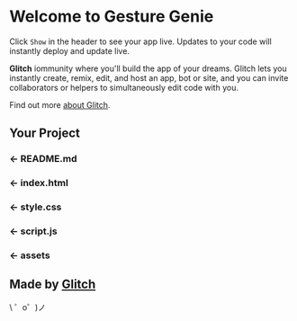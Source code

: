 Welcome to Gesture Genie
========================

Click `Show` in the header to see your app live. Updates to your code will instantly deploy and update live.

**Glitch** iommunity where you'll build the app of your dreams. Glitch lets you instantly create, remix, edit, and host an app, bot or site, and you can invite collaborators or helpers to simultaneously edit code with you.

Find out more [about Glitch](https://glitch.com/about).


Your Project
------------


### ← README.md

### ← index.html

### ← style.css

### ← script.js

### ← assets


Made by [Glitch](https://glitch.com/)
-------------------

\ ゜o゜)ノ
